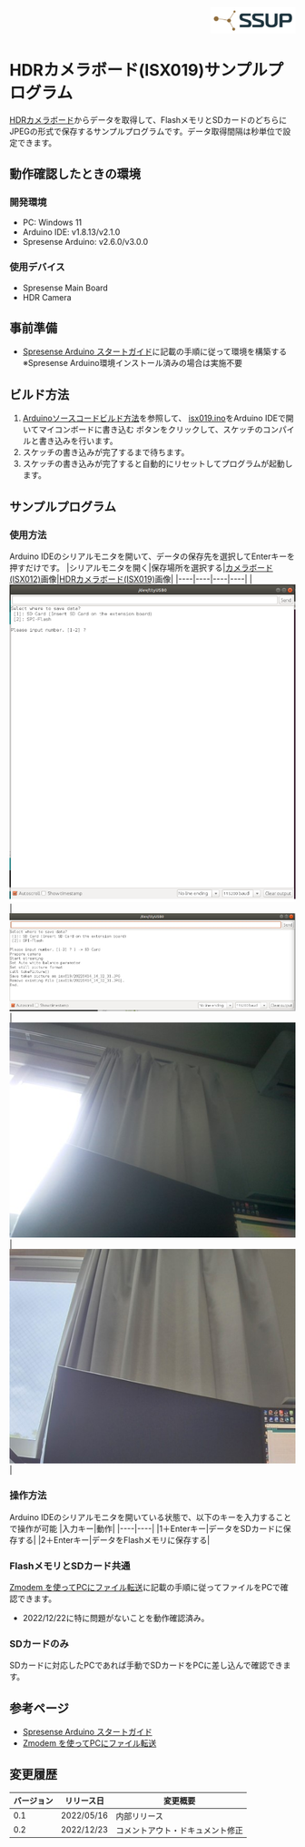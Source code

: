 <div align="right">
<a href="https://developer.sony.com/ja/develop/ssup/"><img src="../../../images/SSUPLOGO2.png" width="150"></a>
</div>

# HDRカメラボード(ISX019)サンプルプログラム
[HDRカメラボード](https://developer.sony.com/develop/spresense/docs/introduction_ja.html#_spresense_hdr_%E3%82%AB%E3%83%A1%E3%83%A9%E3%83%9C%E3%83%BC%E3%83%89)からデータを取得して、FlashメモリとSDカードのどちらにJPEGの形式で保存するサンプルプログラムです。データ取得間隔は秒単位で設定できます。

## 動作確認したときの環境

### 開発環境
- PC: Windows 11 
- Arduino IDE: v1.8.13/v2.1.0
- Spresense Arduino: v2.6.0/v3.0.0

### 使用デバイス
- Spresense Main Board
- HDR Camera

## 事前準備
- [Spresense Arduino スタートガイド](https://developer.sony.com/develop/spresense/docs/arduino_set_up_ja.html)に記載の手順に従って環境を構築する
  ※Spresense Arduino環境インストール済みの場合は実施不要

## ビルド方法
1. [Arduinoソースコードビルド方法](https://developer.sony.com/develop/spresense/docs/arduino_set_up_ja.html#_led_%E3%81%AE%E3%82%B9%E3%82%B1%E3%83%83%E3%83%81%E3%82%92%E5%8B%95%E3%81%8B%E3%81%97%E3%81%A6%E3%81%BF%E3%82%8B)を参照して、
[isx019.ino](isx019.ino)をArduino IDEで開いてマイコンボードに書き込む ボタンをクリックして、スケッチのコンパイルと書き込みを行います。
2. スケッチの書き込みが完了するまで待ちます。
3. スケッチの書き込みが完了すると自動的にリセットしてプログラムが起動します。

## サンプルプログラム
### 使用方法
Arduino IDEのシリアルモニタを開いて、データの保存先を選択してEnterキーを押すだけです。
|シリアルモニタを開く|保存場所を選択する|[カメラボード(ISX012)](https://developer.sony.com/develop/spresense/docs/introduction_ja.html#_spresense_%E3%82%AB%E3%83%A1%E3%83%A9%E3%83%9C%E3%83%BC%E3%83%89)画像|[HDRカメラボード(ISX019)](https://developer.sony.com/develop/spresense/docs/introduction_ja.html#_spresense_hdr_%E3%82%AB%E3%83%A1%E3%83%A9%E3%83%9C%E3%83%BC%E3%83%89)画像|
|----|----|----|----|
|![シリアルモニタを開く](images/シリアルモニタを開く.PNG)|![保存場所を選択する](images/保存場所を選択する.png)|![ISX012白飛び画像](images/ISX012.JPG)|![ISX019白飛びなしHDR画像](images/ISX019.JPG)|

### 操作方法
Arduino IDEのシリアルモニタを開いている状態で、以下のキーを入力することで操作が可能
|入力キー|動作|
|----|----|
|1＋Enterキー|データをSDカードに保存する|
|2＋Enterキー|データをFlashメモリに保存する|

### FlashメモリとSDカード共通
[Zmodem を使ってPCにファイル転送](https://developer.sony.com/develop/spresense/docs/sdk_tutorials_ja.html#_tips_zmodem)に記載の手順に従ってファイルをPCで確認できます。
- 2022/12/22に特に問題がないことを動作確認済み。

### SDカードのみ
SDカードに対応したPCであれば手動でSDカードをPCに差し込んで確認できます。

## 参考ページ
- [Spresense Arduino スタートガイド](https://developer.sony.com/develop/spresense/docs/arduino_set_up_ja.html)
- [Zmodem を使ってPCにファイル転送](https://developer.sony.com/develop/spresense/docs/sdk_tutorials_ja.html#_tips_zmodem)

## 変更履歴
|バージョン|リリース日|変更概要|
|----|----|----|
|0.1|2022/05/16|内部リリース|
|0.2|2022/12/23|コメントアウト・ドキュメント修正|


